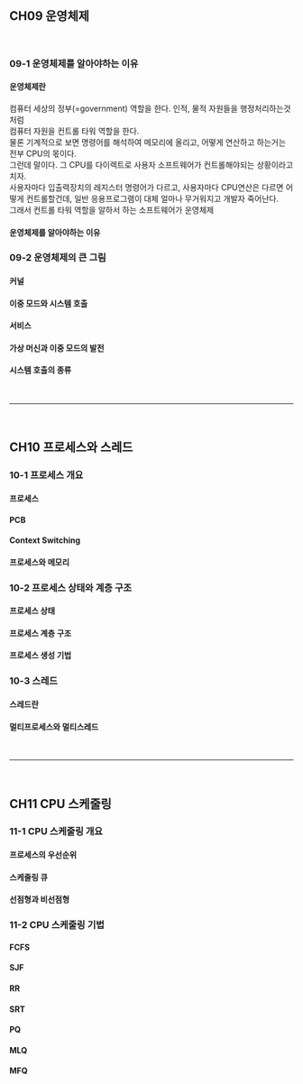 ## CH09 운영체제<br>
<br>


### 09-1 운영체제를 알아야하는 이유

#### 운영체제란

컴퓨터 세상의 정부(=government) 역할을 한다. 인적, 물적 자원들을 행정처리하는것 처럼<br>
컴퓨터 자원을 컨트롤 타워 역할을 한다.<br>
물론 기계적으로 보면 명령어를 해석하여 메모리에 올리고, 어떻게 연산하고 하는거는 전부 CPU의 몫이다.<br>
그런데 말이다. 그 CPU를 다이렉트로 사용자 소프트웨어가 컨트롤해야되는 상황이라고 치자. <br>
사용자마다 입출력장치의 레지스터 명령어가 다르고, 사용자마다 CPU연산은 다르면 어떻게 컨트롤할건데, 일반 응용프로그램이 대체 얼마나 무거워지고 개발자 죽어난다. <br>
그래서 컨트롤 타워 역할을 알하서 하는 소프트웨어가 운영체제<br>

#### 운영체제를 알아야하는 이유

### 09-2 운영체제의 큰 그림

#### 커널

#### 이중 모드와 시스템 호출

#### 서비스

#### 가상 머신과 이중 모드의 발전

#### 시스템 호출의 종류

<br>

---

<br>

## CH10 프로세스와 스레드

### 10-1 프로세스 개요

#### 프로세스

#### PCB

#### Context Switching

#### 프로세스와 메모리

### 10-2 프로세스 상태와 계층 구조

#### 프로세스 상태

#### 프로세스 계층 구조

#### 프로세스 생성 기법

### 10-3 스레드

#### 스레드란

#### 멀티프로세스와 멀티스레드

<br>

---

<br>

## CH11 CPU 스케줄링

### 11-1 CPU 스케줄링 개요

#### 프로세스의 우선순위

#### 스케줄링 큐

#### 선점형과 비선점형

### 11-2 CPU 스케줄링 기법

#### FCFS

#### SJF

#### RR

#### SRT

#### PQ

#### MLQ

#### MFQ